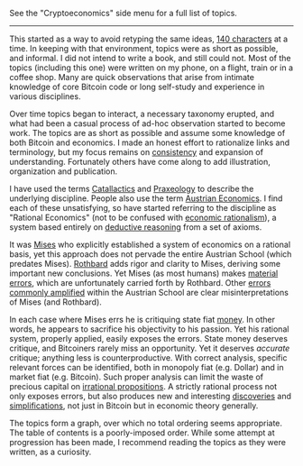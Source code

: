 See the "Cryptoeconomics" side menu for a full list of topics.

***

This started as a way to avoid retyping the same ideas, [140 characters](https://en.wikipedia.org/wiki/Twitter) at a time. In keeping with that environment, topics were as short as possible, and informal. I did not intend to write a book, and still could not. Most of the topics (including this one) were written on my phone, on a flight, train or in a coffee shop. Many are quick observations that arise from intimate knowledge of core Bitcoin code or long self-study and experience in various disciplines.

Over time topics began to interact, a necessary taxonomy erupted, and what had been a casual process of ad-hoc observation started to become work. The topics are as short as possible and assume some knowledge of both Bitcoin and economics. I made an honest effort to rationalize links and terminology, but my focus remains on [consistency](https://en.wikipedia.org/wiki/Consistency) and expansion of understanding. Fortunately others have come along to add illustration, organization and publication.

I have used the terms [Catallactics](https://en.wikipedia.org/wiki/Catallactics) and [Praxeology](https://en.wikipedia.org/wiki/Praxeology) to describe the underlying discipline. People also use the term [Austrian Economics](https://en.wikipedia.org/wiki/Austrian_School). I find each of these unsatisfying, so have started referring to the discipline as "Rational Economics" (not to be confused with [economic rationalism](https://en.wikipedia.org/wiki/Economic_rationalism)), a system based entirely on [deductive reasoning](https://en.wikipedia.org/wiki/Deductive_reasoning) from a set of axioms.

It was [Mises](https://en.wikipedia.org/wiki/Ludwig_von_Mises) who explicitly established a system of economics on a rational basis, yet this approach does not pervade the entire Austrian School (which predates Mises). [Rothbard](https://en.wikipedia.org/wiki/Murray_Rothbard) adds rigor and clarity to Mises, deriving some important new conclusions. Yet Mises (as most humans) makes [material errors](Inflation-Principle), which are unfortunately carried forth by Rothbard. Other [errors commonly amplified](Full-Reserve-Fallacy) within the Austrian School are clear misinterpretations of Mises (and Rothbard).

In each case where Mises errs he is critiquing state fiat [money](Money-Taxonomy). In other words, he appears to sacrifice his objectivity to his passion. Yet his rational system, properly applied, easily exposes the errors. State money deserves critique, and Bitcoiners rarely miss an opportunity. Yet it deserves *accurate* critique; anything less is counterproductive. With correct analysis, specific relevant forces can be identified, both in monopoly fiat (e.g. Dollar) and in market fiat (e.g. Bitcoin). Such proper analysis can limit the waste of precious capital on [irrational propositions](Risk-Free-Return-Fallacy). A strictly rational process not only exposes errors, but also produces new and interesting [discoveries](Censorship-Resistance-Property) and [simplifications](Depreciation-Principle), not just in Bitcoin but in economic theory generally.

The topics form a graph, over which no total ordering seems appropriate. The table of contents is a poorly-imposed order. While some attempt at progression has been made, I recommend reading the topics as they were written, as a curiosity.